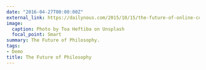 ```yaml
---
date: "2016-04-27T00:00:00Z"
external_link: https://dailynous.com/2015/10/15/the-future-of-online-conferences-in-philosophy/
image:
  caption: Photo by Toa Heftiba on Unsplash
  focal_point: Smart
summary: The Future of Philosophy.
tags:
- Demo
title: The Future of Philosophy
---
```

